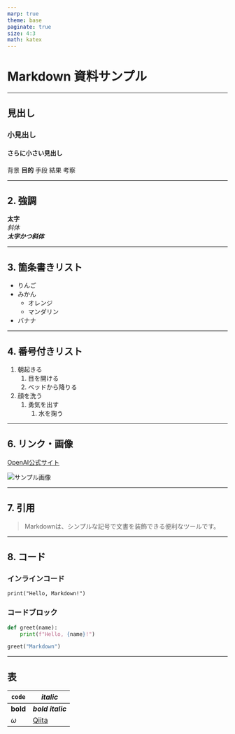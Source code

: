 ```yaml
---
marp: true
theme: base
paginate: true
size: 4:3
math: katex
---
```


# Markdown 資料サンプル

---
<!--
_header: 背景 **目的** 手段 結果 考察
-->
## 見出し

### 小見出し

#### さらに小さい見出し
背景 **目的** 手段 結果 考察

<!--
_footer: P.J. Marlow, & B.L. Anderson: "Material properties derived fromthree-dimensional shape representations", Vis. Res., 115, Part B,pp.199-208（2015）
-->

---

## 2. 強調

<!--
class: right_bottom
-->
**太字**  
*斜体*  
***太字かつ斜体***

---

## 3. 箇条書きリスト

<!--
class: lists
-->
- りんご
- みかん
  - オレンジ
  - マンダリン
- バナナ

---

## 4. 番号付きリスト

1. 朝起きる
   1. 目を開ける
   2. ベッドから降りる
2. 顔を洗う
   1. 勇気を出す
      1. 水を掬う

---

## 6. リンク・画像

[OpenAI公式サイト](https://openai.com)

![サンプル画像](https://placehold.jp/24/cc9999/993333/200x100.png?text=Sample+Image)

---

## 7. 引用
<!--
class: paragraph
-->
> Markdownは、シンプルな記号で文書を装飾できる便利なツールです。  

---

## 8. コード

### インラインコード

`print("Hello, Markdown!")`

### コードブロック

```python
def greet(name):
    print(f"Hello, {name}!")

greet("Markdown")
```

---

## 表
|`code`    |*italic*                  |
|----------|--------------------------|
|**bold**  |***bold italic***         |
|$\omega$|[Qiita](http://qiita.com)|